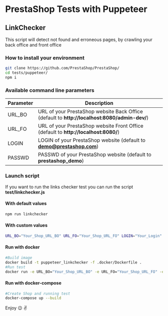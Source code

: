 # PrestaShop Tests with Puppeteer

## LinkChecker
This script will detect not found and erroneous pages, by crawling your back office and front office

### How to install your environment

```bash
git clone https://github.com/PrestaShop/PrestaShop/
cd tests/puppeteer/
npm i
```

### Available command line parameters

| Parameter           | Description      |
|---------------------|----------------- |
| URL_BO              | URL of your PrestaShop website Back Office (default to **http://localhost:8080/admin-dev/**) |
| URL_FO              | URL of your PrestaShop website Front Office (default to **http://localhost:8080/**) |
| LOGIN               | LOGIN of your PrestaShop website (default to **demo@prestashop.com**) |
| PASSWD              | PASSWD of your PrestaShop website (default to **prestashop_demo**) |

### Launch script
If you want to run the links checker test you can run the script **test/linkchecker.js**

#### With default values

```bash
npm run linkchecker
```

#### With custom values

```bash
URL_BO="Your_Shop_URL_BO" URL_FO="Your_Shop_URL_FO" LOGIN="Your_Login" PASSWD="Your_Password" npm run linkchecker
```

#### Run with docker

```bash
#Build image
docker build -t puppeteer_linkchecker -f .docker/Dockerfile .
#Run test
docker run -e URL_BO="Your_Shop_URL_BO" -e URL_FO="Your_Shop_URL_FO" -e LOGIN="Your_Login" -e PASSWD="Your_Password" --network="host" puppeteer_linkchecker
```

#### Run with docker-compose

```bash
#Create Shop and running test
docker-compose up --build
```

Enjoy :wink: :v:
